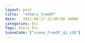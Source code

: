 ```yaml
---
layout: post
title:  "others_free97"
date:   2021-09-27 12:00:00 +0000
categories: Etc
Tags: Story Etc
SceneCode: ["scene_free97_q1_s20"]
---
```

